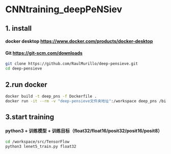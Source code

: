 # CNNtraining_deepPeNSiev
## 1. install
   #### docker desktop  https://www.docker.com/products/docker-desktop
   #### Git             https://git-scm.com/downloads

```bash
git clone https://github.com/RaulMurillo/deep-pensieve.git
cd deep-pensieve
```

## 2.run docker 
```bash
docker build -t deep_pns -f Dockerfile .
docker run -it --rm -v "deep-pensieve文件夹地址":/workspace deep_pns /bin/bash
```

## 3.start training
#### python3 + 训练模型 + 训练目标（float32/float16/posit32/posit16/posit8）
```bash
cd /workspace/src/TensorFlow
python3 lenet5_train.py float32
```

